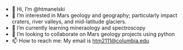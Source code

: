 - 👋 Hi, I’m @htmanelski
- 👀 I’m interested in Mars geology and geography; particularly impact craters, river valleys, and mid-latitude glaciers.
- 🌱 I’m currently learning mineraology and spectroscopy
- 💞️ I’m looking to collaborate on Mars geology projects using python
- 📫 How to reach me: My email is htm2111@columbia.edu

<!---
htmanelski/htmanelski is a ✨ special ✨ repository because its `README.md` (this file) appears on your GitHub profile.
You can click the Preview link to take a look at your changes.
--->
